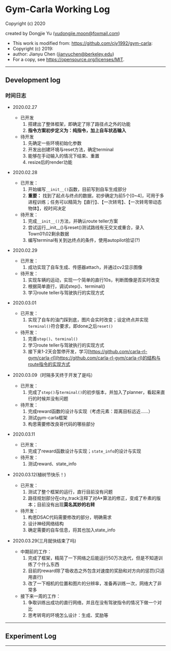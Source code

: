 # Gym-Carla Working Log

Copyright (c) 2020

created by Dongjie Yu (yudongjie.moon@foxmail.com)

* This work is modified from: <https://github.com/cjy1992/gym-carla>:
* Copyright (c) 2019:
* author: Jianyu Chen (jianyuchen@berkeley.edu)
* For a copy, see <https://opensource.org/licenses/MIT>.

---

## **Development log**
### **时间日志**
* 2020.02.27
    * 已开发
        1. 搭建出了整体框架，即确定了除了路径点之外的功能
        2. **指令方案初步定义为：纯指令，加上自车状态输入**
    * 待开发
        1. 先确定一些环境初始化参数
        2. 开发出创建环境与reset方法，确定terminal
        3. 能够在手动输入的情况下结束、重置
        4. resize后的render功能
* 2020.02.28
    * 已开发：
        1. 开始编写```__init__()```函数，目前写到自车生成部分
        2. **重要：**
           找到了起点与终点的数据，初步确定为前5个[0~4]，可用于多进程训练；任务可以精简为【直行】、【一次转弯】、【一次转弯带动态物体】，视时间决定
    * 待开发：
        1. 完成```__init__()```方法，并确认route teller方案
        2. 尝试运行__init__()与reset()测试路线有无交叉或重合，录入Town01\02剩余数据
        3. 编写terminal有关到达终点的条件，使用autopilot验证(?)
* 2020.02.29
    * 已开发：
        1. 成功实现了自车生成、传感器attach，并通过cv2显示图像
    * 待开发：
        1. 实现车辆的运动，实现一个简单的直行10s，判断图像是否实时改变
        2. 根据简单直行，调试step()、terminal()
        3. 学习route teller与驾驶执行的实现方式
* 2020.03.01
    * 已开发：
        1. 实现了自车的油门踩到底，图片会实时改变；设定终点并实现```terminal()```符合要求，即done之后```reset()```
    * 待开发：
        1. 完善```step()```、```terminal()```
        2. 学习route teller与驾驶执行的实现方式
        3. 接下来1-2天会暂停开发，学习[https://github.com/carla-rl-gym/carla-rl](https://github.com/carla-rl-gym/carla-rl)的结构与route指令的实现方式

* 2020.03.09（时隔多天终于开发了是吗）
    * 已开发：
        1. 完成了```step()```与```terminal()```的初步版本，并加入了planner，看起来直行的时候并没有问题
    * 待开发：
        1. 完成reward函数的设计与实现（考虑元素：距离目标远近……）
        2. 测试gym-carla框架
        3. 构思需要修改良哥代码的哪些部分

* 2020.03.11
    * 已开发：
        1. 完成了reward函数设计与实现；```state_info```的设计与实现
    * 待开发：
        1. 测试reward、state_info
* 2020.03.12(植树节快乐！)
    * 已开发：
        1. 测试了整个框架的运行，直行目前没有问题
        2. 路径规划部分在city_track注释了对A*算法的修正，变成了朴素的版本；目前没有出现**莫名其妙的右转**
    * 待开发：
        1. 构思DSAC代码需要修改的部分，明确需求
        2. 设计神经网络结构
        3. 确定需要的自车信息，将其也加入state_info

* 2020.03.29(三月就快结束了吗)
    * 中期前的工作：
        1. 完成了框架，精简了一下网络之后能运行50万次迭代，但是不知道训练了个什么东西
        2. 目前的reward除了吸收态之外包含对速度的奖励和对方向的惩罚(只适用直行)
        3. 改了一下相机的位置和图片的分辨率，准备再训练一次，网络大了非常多
    * 接下来一周的工作：
        1. 争取训练出成功的直行网络，并且在没有驾驶指令的情况下做一个对比
        2. 思考转弯的环境怎么设计：生成、奖励等
---

## **Experiment Log**


---